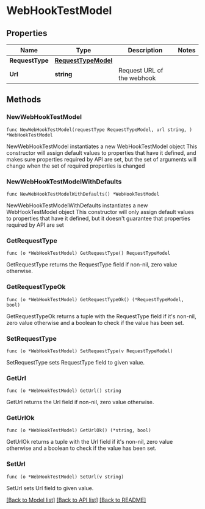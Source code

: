 # WebHookTestModel

## Properties

Name | Type | Description | Notes
------------ | ------------- | ------------- | -------------
**RequestType** | [**RequestTypeModel**](RequestTypeModel.md) |  | 
**Url** | **string** | Request URL of the webhook | 

## Methods

### NewWebHookTestModel

`func NewWebHookTestModel(requestType RequestTypeModel, url string, ) *WebHookTestModel`

NewWebHookTestModel instantiates a new WebHookTestModel object
This constructor will assign default values to properties that have it defined,
and makes sure properties required by API are set, but the set of arguments
will change when the set of required properties is changed

### NewWebHookTestModelWithDefaults

`func NewWebHookTestModelWithDefaults() *WebHookTestModel`

NewWebHookTestModelWithDefaults instantiates a new WebHookTestModel object
This constructor will only assign default values to properties that have it defined,
but it doesn't guarantee that properties required by API are set

### GetRequestType

`func (o *WebHookTestModel) GetRequestType() RequestTypeModel`

GetRequestType returns the RequestType field if non-nil, zero value otherwise.

### GetRequestTypeOk

`func (o *WebHookTestModel) GetRequestTypeOk() (*RequestTypeModel, bool)`

GetRequestTypeOk returns a tuple with the RequestType field if it's non-nil, zero value otherwise
and a boolean to check if the value has been set.

### SetRequestType

`func (o *WebHookTestModel) SetRequestType(v RequestTypeModel)`

SetRequestType sets RequestType field to given value.


### GetUrl

`func (o *WebHookTestModel) GetUrl() string`

GetUrl returns the Url field if non-nil, zero value otherwise.

### GetUrlOk

`func (o *WebHookTestModel) GetUrlOk() (*string, bool)`

GetUrlOk returns a tuple with the Url field if it's non-nil, zero value otherwise
and a boolean to check if the value has been set.

### SetUrl

`func (o *WebHookTestModel) SetUrl(v string)`

SetUrl sets Url field to given value.



[[Back to Model list]](../README.md#documentation-for-models) [[Back to API list]](../README.md#documentation-for-api-endpoints) [[Back to README]](../README.md)


